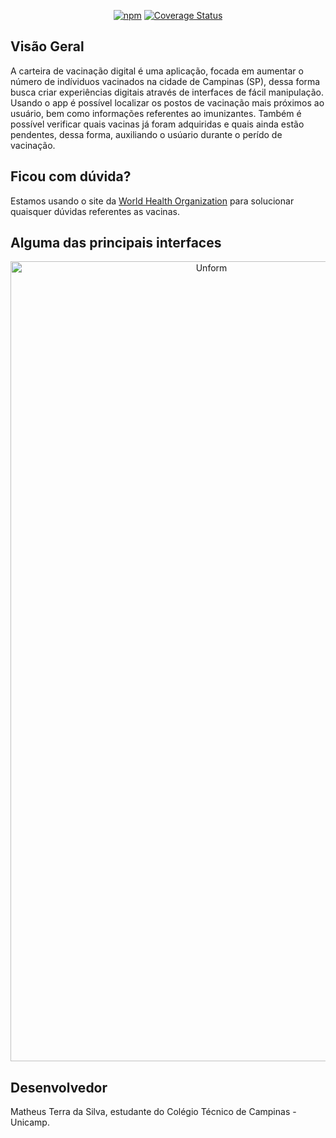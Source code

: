 <div align="center">

[![npm](https://img.shields.io/npm/v/@unform/core.svg?color=%238257E5&style=for-the-badge)](https://www.npmjs.com/package/@unform/core)<space><space>
[![Coverage Status](https://img.shields.io/coveralls/github/unform/unform?color=8257E5&style=for-the-badge)](https://coveralls.io/github/unform/unform?branch=main)

</div>

## Visão Geral

A carteira de vacinação digital é uma aplicação, focada em aumentar o número de indíviduos vacinados na cidade de Campinas (SP), dessa forma busca criar experiências digitais
através de interfaces de fácil manipulação. Usando o app é possível localizar os postos de vacinação mais próximos ao usuário, bem como informações referentes ao imunizantes. Também é possível verificar quais vacinas já foram adquiridas e quais ainda estão pendentes, dessa forma, auxiliando o usúario durante o perído de vacinação.

## Ficou com dúvida?

Estamos usando o site da [World Health Organization](https://www.who.int/pt/emergencies/diseases/novel-coronavirus-2019/covid-19-vaccines/explainers?adgroupsurvey={adgroupsurvey}&gclid=CjwKCAjwq9mLBhB2EiwAuYdMtZKLj_-_WWUh-iO-Bl2T_o3Fs-qsDZFU2hrCHFH_m_x8gZPfCgEN1hoCOFoQAvD_BwE) para solucionar quaisquer dúvidas referentes as vacinas.
  
## Alguma das principais interfaces

  <p align="center">
    <img src="https://lh3.googleusercontent.com/jQyMtYkd1MNvOmYminJzm4kM1vTUrsC9ej6cJrzjouodWIkuW1HqyNl-k7tSKRDomOk9eCUWk4XML8AhGUEKtT62KjbLRMuhrhqPLg6wXxFwXsEgs3xlqIC50baqg_mniC7jXuvq3qFx0HCiTnoRJBnVGbTmwwGmN2JEZmZ9rWtwfZ05qBTfYPWDr5KggbHtp3Ax6o16b_ccxlrBE2eitLsG0b2apcoO7WcvYv2llXpYoNuFzy_H8toPXoPO3AM5YZqcE_hzKf32qfC7O-ppJ_1_hI-coNRmem4zEgdm0JnS5zF4QY5_xd3N5-inSTl-rUC7UcMqurRyIGREr8mv4VE8BGb8xpMD0JC4lNn41-0qlkxCFn4qN2gQdTx2ETov__py8D80PoG2_passpC2UDXcHqFKy1fWpk4HtmBKR8hFki6mIOoaaiFyvmi4HDEZcS3Y-dhJXWCqsoPhKeboWwECuBw8JMe1zcXy-WDzdyzNFvmqcBDw0hxaIlFhZ6AYDc-BTebCIHwO39hAtNRBabHfoSv2oERAAvJjTF4xWm9ITTCioNBVTY4i27F1mDkHT4VZ6N2sDWB9sEjPzSdVk-4Ag7oZAh-hBETsm9py_vutn6VSacj29iMfE-ZtsnQJ-Mf_HU0VGqxXn7-SiOzKzFHLVR1pQF-HIblKDVzduoJWOcAvRy1O38TgOtu_cQCVbd8qXS2F3wyeMcpECaHGlN-4=w395-h789-no?authuser=0" height="1280" width="627" alt="Unform" />
</p>


## Desenvolvedor

Matheus Terra da Silva, estudante do Colégio Técnico de Campinas - Unicamp.
